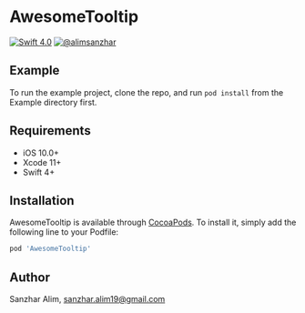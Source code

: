 # AwesomeTooltip

[![Swift 4.0](https://img.shields.io/badge/swift-4.0-orange)](#)
[![@alimsanzhar](https://img.shields.io/badge/contact-%40alimsanzhar-green)](https://t.me/alimsanzhar)

## Example

To run the example project, clone the repo, and run `pod install` from the Example directory first.

## Requirements
- iOS 10.0+
- Xcode 11+
- Swift 4+

## Installation

AwesomeTooltip is available through [CocoaPods](https://cocoapods.org). To install
it, simply add the following line to your Podfile:

```ruby
pod 'AwesomeTooltip'
```

## Author

Sanzhar Alim, sanzhar.alim19@gmail.com

